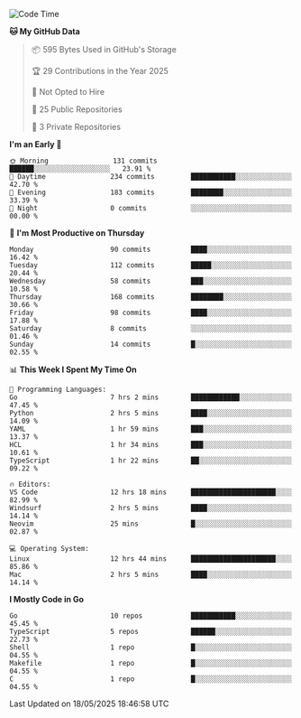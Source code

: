 <!--START_SECTION:waka-->
![Code Time](http://img.shields.io/badge/Code%20Time-1%2C235%20hrs%2055%20mins-blue)

**🐱 My GitHub Data** 

> 📦 595 Bytes Used in GitHub's Storage 
 > 
> 🏆 29 Contributions in the Year 2025
 > 
> 🚫 Not Opted to Hire
 > 
> 📜 25 Public Repositories 
 > 
> 🔑 3 Private Repositories 
 > 
**I'm an Early 🐤** 

```text
🌞 Morning                131 commits         ██████░░░░░░░░░░░░░░░░░░░   23.91 % 
🌆 Daytime                234 commits         ███████████░░░░░░░░░░░░░░   42.70 % 
🌃 Evening                183 commits         ████████░░░░░░░░░░░░░░░░░   33.39 % 
🌙 Night                  0 commits           ░░░░░░░░░░░░░░░░░░░░░░░░░   00.00 % 
```
📅 **I'm Most Productive on Thursday** 

```text
Monday                   90 commits          ████░░░░░░░░░░░░░░░░░░░░░   16.42 % 
Tuesday                  112 commits         █████░░░░░░░░░░░░░░░░░░░░   20.44 % 
Wednesday                58 commits          ███░░░░░░░░░░░░░░░░░░░░░░   10.58 % 
Thursday                 168 commits         ████████░░░░░░░░░░░░░░░░░   30.66 % 
Friday                   98 commits          ████░░░░░░░░░░░░░░░░░░░░░   17.88 % 
Saturday                 8 commits           ░░░░░░░░░░░░░░░░░░░░░░░░░   01.46 % 
Sunday                   14 commits          █░░░░░░░░░░░░░░░░░░░░░░░░   02.55 % 
```


📊 **This Week I Spent My Time On** 

```text
💬 Programming Languages: 
Go                       7 hrs 2 mins        ████████████░░░░░░░░░░░░░   47.45 % 
Python                   2 hrs 5 mins        ████░░░░░░░░░░░░░░░░░░░░░   14.09 % 
YAML                     1 hr 59 mins        ███░░░░░░░░░░░░░░░░░░░░░░   13.37 % 
HCL                      1 hr 34 mins        ███░░░░░░░░░░░░░░░░░░░░░░   10.61 % 
TypeScript               1 hr 22 mins        ██░░░░░░░░░░░░░░░░░░░░░░░   09.22 % 

🔥 Editors: 
VS Code                  12 hrs 18 mins      █████████████████████░░░░   82.99 % 
Windsurf                 2 hrs 5 mins        ████░░░░░░░░░░░░░░░░░░░░░   14.14 % 
Neovim                   25 mins             █░░░░░░░░░░░░░░░░░░░░░░░░   02.87 % 

💻 Operating System: 
Linux                    12 hrs 44 mins      █████████████████████░░░░   85.86 % 
Mac                      2 hrs 5 mins        ████░░░░░░░░░░░░░░░░░░░░░   14.14 % 
```

**I Mostly Code in Go** 

```text
Go                       10 repos            ███████████░░░░░░░░░░░░░░   45.45 % 
TypeScript               5 repos             ██████░░░░░░░░░░░░░░░░░░░   22.73 % 
Shell                    1 repo              █░░░░░░░░░░░░░░░░░░░░░░░░   04.55 % 
Makefile                 1 repo              █░░░░░░░░░░░░░░░░░░░░░░░░   04.55 % 
C                        1 repo              █░░░░░░░░░░░░░░░░░░░░░░░░   04.55 % 
```




 Last Updated on 18/05/2025 18:46:58 UTC
<!--END_SECTION:waka-->
